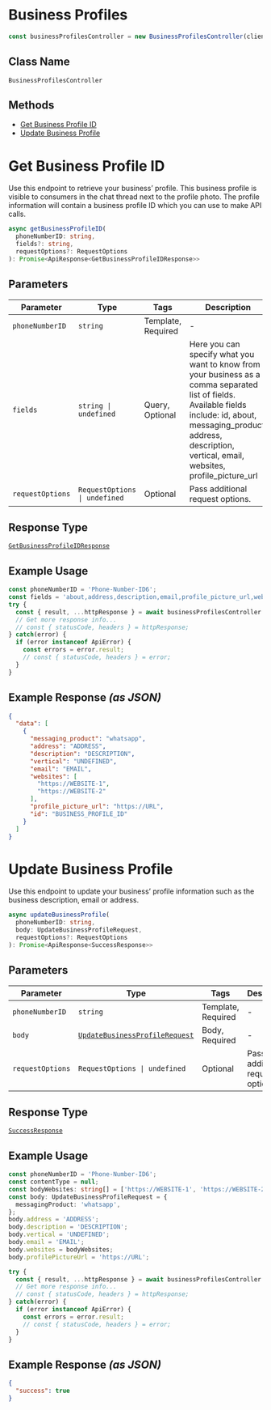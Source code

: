 # Business Profiles

```ts
const businessProfilesController = new BusinessProfilesController(client);
```

## Class Name

`BusinessProfilesController`

## Methods

* [Get Business Profile ID](../../doc/controllers/business-profiles.md#get-business-profile-id)
* [Update Business Profile](../../doc/controllers/business-profiles.md#update-business-profile)


# Get Business Profile ID

Use this endpoint to retrieve your business’ profile. This business profile is visible to consumers in the chat thread next to the profile photo. The profile information will contain a business profile ID which you can use to make API calls.

```ts
async getBusinessProfileID(
  phoneNumberID: string,
  fields?: string,
  requestOptions?: RequestOptions
): Promise<ApiResponse<GetBusinessProfileIDResponse>>
```

## Parameters

| Parameter | Type | Tags | Description |
|  --- | --- | --- | --- |
| `phoneNumberID` | `string` | Template, Required | - |
| `fields` | `string \| undefined` | Query, Optional | Here you can specify what you want to know from your business as a comma separated list of fields. Available fields include: id, about, messaging_product, address, description, vertical, email, websites, profile_picture_url |
| `requestOptions` | `RequestOptions \| undefined` | Optional | Pass additional request options. |

## Response Type

[`GetBusinessProfileIDResponse`](../../doc/models/get-business-profile-id-response.md)

## Example Usage

```ts
const phoneNumberID = 'Phone-Number-ID6';
const fields = 'about,address,description,email,profile_picture_url,websites,vertical';
try {
  const { result, ...httpResponse } = await businessProfilesController.getBusinessProfileID(phoneNumberID, fields);
  // Get more response info...
  // const { statusCode, headers } = httpResponse;
} catch(error) {
  if (error instanceof ApiError) {
    const errors = error.result;
    // const { statusCode, headers } = error;
  }
}
```

## Example Response *(as JSON)*

```json
{
  "data": [
    {
      "messaging_product": "whatsapp",
      "address": "ADDRESS",
      "description": "DESCRIPTION",
      "vertical": "UNDEFINED",
      "email": "EMAIL",
      "websites": [
        "https://WEBSITE-1",
        "https://WEBSITE-2"
      ],
      "profile_picture_url": "https://URL",
      "id": "BUSINESS_PROFILE_ID"
    }
  ]
}
```


# Update Business Profile

Use this endpoint to update your business’ profile information such as the business description, email or address.

```ts
async updateBusinessProfile(
  phoneNumberID: string,
  body: UpdateBusinessProfileRequest,
  requestOptions?: RequestOptions
): Promise<ApiResponse<SuccessResponse>>
```

## Parameters

| Parameter | Type | Tags | Description |
|  --- | --- | --- | --- |
| `phoneNumberID` | `string` | Template, Required | - |
| `body` | [`UpdateBusinessProfileRequest`](../../doc/models/update-business-profile-request.md) | Body, Required | - |
| `requestOptions` | `RequestOptions \| undefined` | Optional | Pass additional request options. |

## Response Type

[`SuccessResponse`](../../doc/models/success-response.md)

## Example Usage

```ts
const phoneNumberID = 'Phone-Number-ID6';
const contentType = null;
const bodyWebsites: string[] = ['https://WEBSITE-1', 'https://WEBSITE-2'];
const body: UpdateBusinessProfileRequest = {
  messagingProduct: 'whatsapp',
};
body.address = 'ADDRESS';
body.description = 'DESCRIPTION';
body.vertical = 'UNDEFINED';
body.email = 'EMAIL';
body.websites = bodyWebsites;
body.profilePictureUrl = 'https://URL';

try {
  const { result, ...httpResponse } = await businessProfilesController.updateBusinessProfile(phoneNumberID, body);
  // Get more response info...
  // const { statusCode, headers } = httpResponse;
} catch(error) {
  if (error instanceof ApiError) {
    const errors = error.result;
    // const { statusCode, headers } = error;
  }
}
```

## Example Response *(as JSON)*

```json
{
  "success": true
}
```

